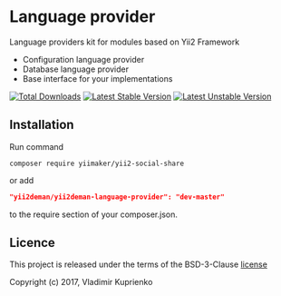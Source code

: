 Language provider
=================

Language providers kit for modules based on Yii2 Framework

* Configuration language provider
* Database language provider
* Base interface for your implementations

[![Total Downloads](https://poser.pugx.org/yii2deman/yii2deman-language-provider/downloads)](https://packagist.org/packages/yii2deman/yii2deman-language-provider)
[![Latest Stable Version](https://poser.pugx.org/yii2deman/yii2deman-language-provider/v/stable)](https://packagist.org/packages/yii2deman/yii2deman-language-provider)
[![Latest Unstable Version](https://poser.pugx.org/yii2deman/yii2deman-language-provider/v/unstable)](https://packagist.org/packages/yii2deman/yii2deman-language-provider)

Installation
------------
Run command
```
composer require yiimaker/yii2-social-share
```
or add
```json
"yii2deman/yii2deman-language-provider": "dev-master"
```
to the require section of your composer.json.

Licence
-------
This project is released under the terms of the BSD-3-Clause [license](LICENSE)

Copyright (c) 2017, Vladimir Kuprienko

